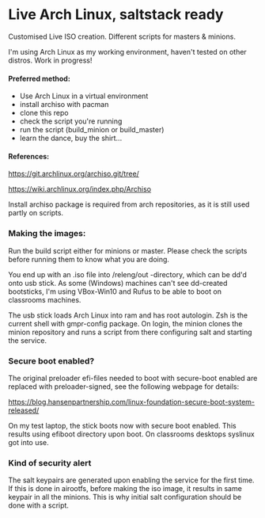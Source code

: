 # Live Arch Linux, saltstack ready

Customised Live ISO creation. Different scripts for masters & minions.

I'm using Arch Linux as my working environment, haven't tested on other distros.
Work in progress!

#### Preferred method: 
- Use Arch Linux in a virtual environment
- install archiso with pacman
- clone this repo
- check the script you're running
- run the script (build_minion or build_master)
- learn the dance, buy the shirt...

#### References:

https://git.archlinux.org/archiso.git/tree/

https://wiki.archlinux.org/index.php/Archiso

Install archiso package is required from arch repositories, as it is still used
partly on scripts.

### Making the images:

Run the build script either for minions or master. Please check the
scripts before running them to know what you are doing.

You end up with an .iso file into /releng/out -directory, which can be dd'd onto 
usb stick. As some (Windows) machines can't see dd-created bootsticks,
I'm using VBox-Win10 and Rufus to be able to boot on classrooms machines.

The usb stick loads Arch Linux into ram and has root autologin. Zsh is the current
shell with gmpr-config package. On login, the minion clones the minion
repository and runs a script from there configuring salt and starting the service.

### Secure boot enabled?

The original preloader efi-files needed to boot with secure-boot enabled 
are replaced with preloader-signed, see the following webpage for details:

https://blog.hansenpartnership.com/linux-foundation-secure-boot-system-released/

On my test laptop, the stick boots now with secure boot enabled. This results
using efiboot directory upon boot. On classrooms desktops syslinux got into use.

### Kind of security alert

The salt keypairs are generated upon enabling the service for the first time.
If this is done in airootfs, before making the iso image, it results in same keypair
in all the minions. This is why initial salt configuration should be done
with a script.
